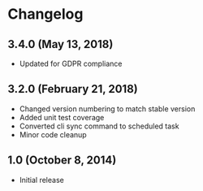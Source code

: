 # Changelog

## 3.4.0 (May 13, 2018)

- Updated for GDPR compliance

## 3.2.0 (February 21, 2018)

- Changed version numbering to match stable version
- Added unit test coverage
- Converted cli sync command to scheduled task
- Minor code cleanup

## 1.0 (October 8, 2014)

- Initial release